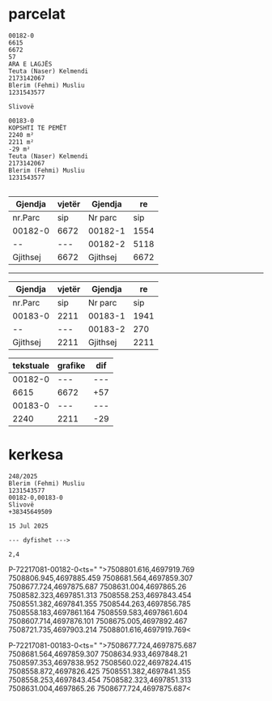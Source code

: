 # parcelat

```
00182-0
6615
6672
57
ARA E LAGJËS
Teuta (Naser) Kelmendi
2173142067
Blerim (Fehmi) Musliu
1231543577

Slivovë

00183-0
KOPSHTI TE PEMËT
2240 m²
2211 m²
-29 m²
Teuta (Naser) Kelmendi
2173142067
Blerim (Fehmi) Musliu
1231543577


```
| Gjendja  | vjetër | Gjendja | re |
| --------------- | --------------- | --------------- | --------------- |
| nr.Parc | sip | Nr parc | sip |
| 00182-0 | 6672 | 00182-1 | 1554 |
| -- | --- |       00182-2 | 5118 |
| Gjithsej | 6672 | Gjithsej | 6672 |

-------

| Gjendja  | vjetër | Gjendja | re |
| --------------- | --------------- | --------------- | --------------- |
| nr.Parc | sip | Nr parc | sip |
| 00183-0 | 2211 | 00183-1 | 1941 |
| -- | --- |       00183-2 | 270 |
| Gjithsej | 2211 | Gjithsej | 2211 |

| tekstuale | grafike | dif |
| --------------- | --------------- | --------------- |
| 00182-0 | --- | --- |
| 6615 | 6672 | +57 |
| 00183-0 | --- | --- |
| 2240 | 2211 | -29 |

# kerkesa

```
248/2025
Blerim (Fehmi) Musliu
1231543577
00182-0,00183-0
Slivovë
+38345649509

15 Jul 2025

--- dyfishet --->

2,4

```

P-72217081-00182-0<ts=" ">7508801.616,4697919.769 7508806.945,4697885.459 7508681.564,4697859.307 7508677.724,4697875.687 7508631.004,4697865.26 7508582.323,4697851.313 7508558.253,4697843.454 7508551.382,4697841.355 7508544.263,4697856.785 7508558.183,4697861.164 7508559.583,4697861.604 7508607.714,4697876.101 7508675.005,4697892.467 7508721.735,4697903.214 7508801.616,4697919.769<

P-72217081-00183-0<ts=" ">7508677.724,4697875.687 7508681.564,4697859.307 7508634.933,4697848.21 7508597.353,4697838.952 7508560.022,4697824.415 7508558.872,4697826.425 7508551.382,4697841.355 7508558.253,4697843.454 7508582.323,4697851.313 7508631.004,4697865.26 7508677.724,4697875.687<



